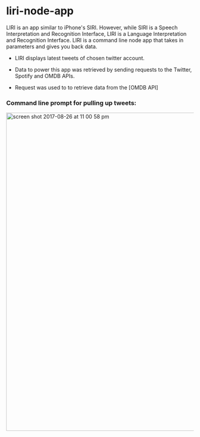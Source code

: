 # liri-node-app

LIRI is an app similar to iPhone's SIRI. However, while SIRI is a Speech Interpretation and Recognition Interface, LIRI is a Language Interpretation and Recognition Interface. LIRI is a command line node app that takes in parameters and gives you back data.

- LIRI displays latest tweets of chosen twitter account.

- Data to power this app was retrieved by sending requests to the Twitter, Spotify and OMDB APIs.

- Request was used to to retrieve data from the [OMDB API]

### Command line prompt for pulling up tweets: 

<img width="854" alt="screen shot 2017-08-26 at 11 00 58 pm" src="https://user-images.githubusercontent.com/28279675/29747565-7e4cd5d8-8ab3-11e7-9f9b-f1d72819a207.png">



